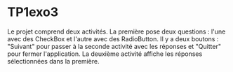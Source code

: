 # TP1exo3
 Le projet comprend deux activités. La première pose deux questions : l'une avec des CheckBox et l'autre avec des RadioButton. Il y a deux boutons : "Suivant" pour passer à la seconde activité avec les réponses et "Quitter" pour fermer l'application. La deuxième activité affiche les réponses sélectionnées dans la première.

